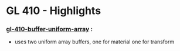 # GL 410 - Highlights

### [gl-410-buffer-uniform-array](https://github.com/elect86/jogl-samples/blob/master/jogl-samples/src/tests/gl_410/Gl_410_buffer_uniform_array.java) :

* uses two uniform array buffers, one for material one for transform